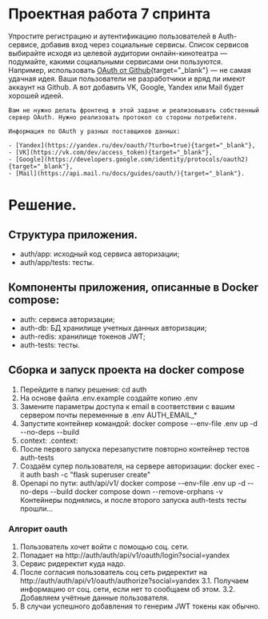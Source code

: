 # Проектная работа 7 спринта

Упростите регистрацию и аутентификацию пользователей в Auth-сервисе, добавив вход через социальные сервисы. Список сервисов выбирайте исходя из целевой аудитории онлайн-кинотеатра — подумайте, какими социальными сервисами они пользуются. Например, использовать [OAuth от Github](https://docs.github.com/en/free-pro-team@latest/developers/apps/authorizing-oauth-apps){target="_blank"} — не самая удачная идея. Ваши пользователи не разработчики и вряд ли имеют аккаунт на Github. А вот добавить VK, Google, Yandex или Mail будет хорошей идеей.

    Вам не нужно делать фронтенд в этой задаче и реализовывать собственный сервер OAuth. Нужно реализовать протокол со стороны потребителя.
    
    Информация по OAuth у разных поставщиков данных: 
    
    - [Yandex](https://yandex.ru/dev/oauth/?turbo=true){target="_blank"},
    - [VK](https://vk.com/dev/access_token){target="_blank"},
    - [Google](https://developers.google.com/identity/protocols/oauth2){target="_blank"},
    - [Mail](https://api.mail.ru/docs/guides/oauth/){target="_blank"}.

# Решение.

## Структура приложения.
- auth/app: исходный код сервиса авторизации;
- auth/app/tests: тесты.

## Компоненты приложения, описанные в Docker compose:
- auth: сервиса авторизации;
- auth-db: БД хранилище учетных данных авторизации;
- auth-redis: хранилище токенов JWT;
- auth-tests: тесты.

## Сборка и запуск проекта на docker compose
1. Перейдите в папку решения: cd auth
2. На основе файла .env.example создайте копию .env
3. Замените параметры доступа к email в соответствии с вашим сервером почты переменные в .env AUTH_EMAIL_*
4. Запустите контейнер командой: docker compose --env-file .env up -d --no-deps --build
5. context: .context:
5. После первого запуска перезапустите повторно контейнер тестов auth-tests
6. Создаём супер пользователя, на сервере авторизации: docker exec -it auth bash -c "flask superuser create"
7. Openapi по пути: auth/api/v1/
   docker compose --env-file .env up -d --no-deps --build
   docker compose down --remove-orphans -v
   Контейнеры поднялись, и после второго запуска auth-tests тесты прошли...

### Алгорит oauth
1. Пользователь хочет войти с помощью соц. сети.
2. Попадает на http://auth/auth/api/v1/oauth/login?social=yandex
3. Сервис ридеректит куда надо. 
3. После согласия пользователь соц сеть ридеректит на http://auth/auth/api/v1/oauth/authorize?social=yandex
3.1. Получаем информацию от соц. сети, если нет то сообщаем об этом.
3.2. Добавляем учётные данные пользователя.
4. В случаи успешного добавления то генерим JWT токены как обычно.
